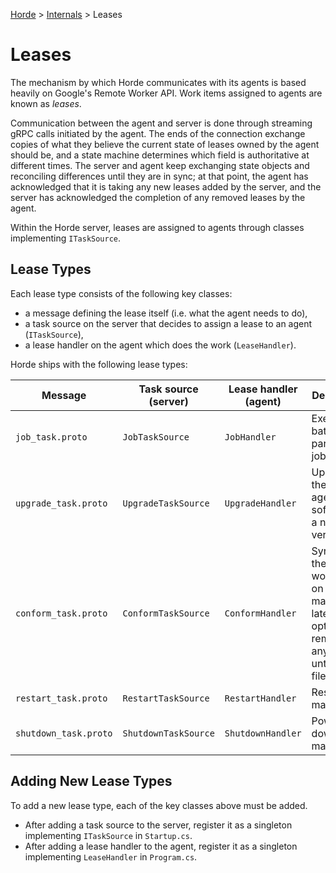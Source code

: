 [Horde](../../README.md) > [Internals](../Internals.md) > Leases

# Leases

The mechanism by which Horde communicates with its agents is based heavily on Google's Remote Worker API. Work items
assigned to agents are known as *leases*.

Communication between the agent and server is done through streaming gRPC calls initiated by the agent. The ends of the
connection exchange copies of what they believe the current state of leases owned by the agent should be, and a state
machine determines which field is authoritative at different times. The server and agent keep exchanging state objects
and reconciling differences until they are in sync; at that point, the agent has acknowledged that it is taking any
new leases added by the server, and the server has acknowledged the completion of any removed leases by the agent.

Within the Horde server, leases are assigned to agents through classes implementing `ITaskSource`.

## Lease Types

Each lease type consists of the following key classes:

* a message defining the lease itself (i.e. what the agent needs to do),
* a task source on the server that decides to assign a lease to an agent (`ITaskSource`),
* a lease handler on the agent which does the work (`LeaseHandler`).

Horde ships with the following lease types:

| Message | Task source (server) | Lease handler (agent) | Description |
| ---------------- | --- | --- | --- |
| `job_task.proto` | `JobTaskSource` | `JobHandler` | Executes a batch as part of a CI job. |
| `upgrade_task.proto` | `UpgradeTaskSource` | `UpgradeHandler` | Upgrades the Horde agent software to a newer version. |
| `conform_task.proto` | `ConformTaskSource` | `ConformHandler` | Syncs all the workspaces on a machine to latest and optionally removes any untracked files. |
| `restart_task.proto` | `RestartTaskSource` | `RestartHandler` | Restarts the machine. |
| `shutdown_task.proto` | `ShutdownTaskSource` | `ShutdownHandler` | Powers down the machine. |

## Adding New Lease Types

To add a new lease type, each of the key classes above must be added.

* After adding a task source to the server, register it as a singleton implementing `ITaskSource` in `Startup.cs`.
* After adding a lease handler to the agent, register it as a singleton implementing `LeaseHandler` in `Program.cs`.
